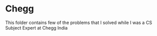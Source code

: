 # Chegg

This folder contains few of the problems that I solved while I was a CS Subject Expert at Chegg India